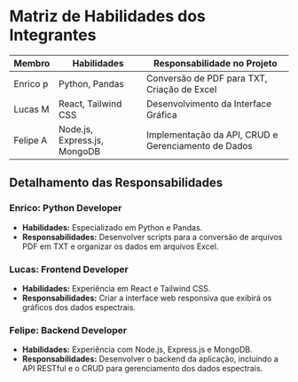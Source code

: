 # Matriz de Habilidades dos Integrantes

| Membro  | Habilidades                 | Responsabilidade no Projeto            |
|---------|-----------------------------|----------------------------------------|
| Enrico p| Python, Pandas               | Conversão de PDF para TXT, Criação de Excel     |
| Lucas M| React, Tailwind CSS          | Desenvolvimento da Interface Gráfica            |
| Felipe A| Node.js, Express.js, MongoDB | Implementação da API, CRUD e Gerenciamento de Dados |

## Detalhamento das Responsabilidades

### Enrico: Python Developer
- **Habilidades:** Especializado em Python e Pandas.
- **Responsabilidades:** Desenvolver scripts para a conversão de arquivos PDF em TXT e organizar os dados em arquivos Excel.

### Lucas: Frontend Developer
- **Habilidades:** Experiência em React e Tailwind CSS.
- **Responsabilidades:** Criar a interface web responsiva que exibirá os gráficos dos dados espectrais.

### Felipe: Backend Developer
- **Habilidades:** Experiência com Node.js, Express.js e MongoDB.
- **Responsabilidades:** Desenvolver o backend da aplicação, incluindo a API RESTful e o CRUD para gerenciamento dos dados espectrais.

